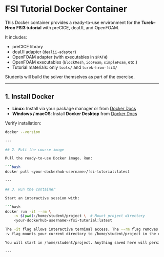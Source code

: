 # FSI Tutorial Docker Container

This Docker container provides a ready-to-use environment for the **Turek–Hron FSI3 tutorial** with preCICE, deal.II, and OpenFOAM.  

It includes:  
- preCICE library  
- deal.II adapter (`dealii-adapter`)  
- OpenFOAM adapter (with executables in `$PATH`)  
- OpenFOAM executables (`blockMesh`, `icoFoam`, `simpleFoam`, etc.)  
- Tutorial materials: only `tools/` and `turek-hron-fsi3/`  

Students will build the solver themselves as part of the exercise.

---

## 1. Install Docker

- **Linux**: Install via your package manager or from [Docker Docs](https://docs.docker.com/get-docker/)  
- **Windows / macOS**: Install **Docker Desktop** from [Docker Docs](https://docs.docker.com/desktop/)  

Verify installation:

```bash
docker --version

---

## 2. Pull the course image

Pull the ready-to-use Docker image. Run:

```bash
docker pull <your-dockerhub-username>/fsi-tutorial:latest

---

## 3. Run the container

Start an interactive session with:

```bash
docker run -it --rm \
    -v $(pwd):/home/student/project \  # Mount project directory
    <your-dockerhub-username>/fsi-tutorial:latest

The -it flag allows interactive terminal access. The --rm flag removes the container after exit. The
-v flag mounts your current directory to /home/student/project in the container.

You will start in /home/student/project. Anything saved here will persist on your host machine.

---
